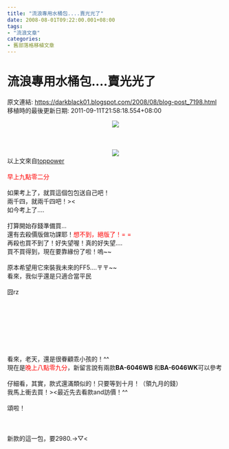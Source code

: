 ```yaml
---
title: "流浪專用水桶包....賣光光了"
date: 2008-08-01T09:22:00.001+08:00
tags: 
- "流浪文章"
categories:
- 舊部落格移植文章
---
```


# 流浪專用水桶包....賣光光了

原文連結: https://darkblack01.blogspot.com/2008/08/blog-post_7198.html
移植時的最後更新日期: 2011-09-11T21:58:18.554+08:00

<div class="separator" style="clear: both; text-align: center;"><a href="http://2.bp.blogspot.com/-4caB9IvRSI0/TmwRw28rfmI/AAAAAAAAA7c/7DFQ4vd-mWk/s1600/1490873721-DSCN3351.jpg" imageanchor="1" style="margin-left: 1em; margin-right: 1em;"><img border="0" src="http://2.bp.blogspot.com/-4caB9IvRSI0/TmwRw28rfmI/AAAAAAAAA7c/7DFQ4vd-mWk/s1600/1490873721-DSCN3351.jpg" /></a></div><br /><br /><a name='more'></a><br /><div class="separator" style="clear: both; text-align: center;"><a href="http://1.bp.blogspot.com/-qytZofJL5-s/TmuDi_JtYfI/AAAAAAAAAko/s9j74tt5OSs/s1600/1123832535.jpg" imageanchor="1" style="margin-left: 1em; margin-right: 1em;"><img border="0" src="http://1.bp.blogspot.com/-qytZofJL5-s/TmuDi_JtYfI/AAAAAAAAAko/s9j74tt5OSs/s1600/1123832535.jpg" /></a></div>以上文來自<a href="http://www.wretch.cc/blog/toppower178/71848#comment231507700" target="_blank">toppower</a><br /><br /><span class="Apple-style-span" style="color: red;">早上九點零二分</span><br /><br />如果考上了，就買這個包包送自己吧！<br />兩千四，就兩千四吧！&gt;&lt;<br />如今考上了....<br /><br />打算開始存錢準備買...<br />還有去殺價版做功課耶！<span style="color: red;">想不到，絕版了！= =</span><br />再殺也買不到了！好失望喔！真的好失望....<br />買不買得到，現在要靠緣份了啦！嗚~~<br /><br />原本希望用它來裝我未來的FF5....〒〒~~<br />看來，我似乎還是只適合當平民<br /><br />囧rz<br /><br /><br /><br /><br /><br /><br /><br /><br />看來，老天，還是很眷顧乖小孩的！^^<br />現在是<span style="color: red;">晚上八點零九分</span>，新留言說有兩款<span class="normal-c"><b><span id="DisplayTitle">BA-6046WB </span></b><span id="DisplayTitle"> 和</span></span><span class="normal-c"><span id="DisplayTitle"></span><b><span id="DisplayTitle">BA-6046WK</span></b><span id="DisplayTitle">可以參考</span></span><br /><br />仔細看，其實，款式還滿類似的！只要等到十月！（領九月的錢）<br />我馬上衝去買！&gt;&lt;最近先去看款and訪價！^^<br /><br />頌啦！<br /><br /><br /><br />新款的這一包，要2980.-&gt;▽&lt;
